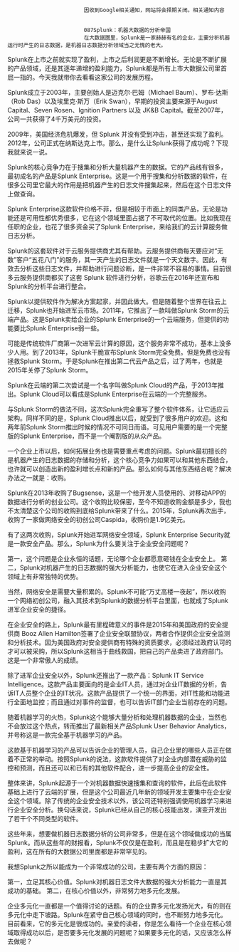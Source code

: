 
                            
                            因收到Google相关通知，网站将会择期关闭。相关通知内容
                            
                            
                            087Splunk：机器大数据的分析帝国
                            在大数据圈里，Splunk是一家赫赫有名的企业，主要分析机器运行时产生的日志数据，是机器日志数据分析领域当之无愧的老大。

Splunk在上市之前就实现了盈利，上市之后利润更是不断增长。无论是不断扩展的产品领域，还是其逐年递增的盈利能力，Splunk都是所有上市大数据公司里首屈一指的。今天我就带你去看看这家公司的发展历程。

Splunk成立于2003年，主要创始人是迈克尔·巴姆（Michael Baum）、罗布·达斯（Rob Das）以及埃里克·斯万（Erik Swan），早期的投资主要来源于August Capital、Seven Rosen、Ignition Partners 以及 JK&B Capital。截至2007年，公司一共获得了4千万美元的投资。

2009年，美国经济危机爆发，但 Splunk 并没有受到冲击，甚至还实现了盈利。2012年，公司正式在纳斯达克上市。那么，是什么让Splunk获得了成功呢？下现我就来说一说。

Splunk的核心竞争力在于搜集和分析大量机器产生的数据。它的产品线有很多，最初成名的产品是Splunk Enterprise。这是一个用于搜集和分析数据的软件，在很多公司里它最大的作用是把机器产生的日志文件搜集起来，然后在这个日志文件上做查询。

Splunk Enterprise这款软件价格不菲，但是相较于市面上的同类产品，无论是功能还是可用性都优秀很多，它在这个领域里面占据了不可取代的位置。比如我现在任职的企业，也花了很多资金买了Splunk Enterprise，来给我们的云计算服务做日志分析。

Splunk的这套软件对于云服务提供商尤其有帮助。云服务提供商每天要应对“无数”客户“五花八门”的服务，其一天产生的日志文件就是一个天文数字。因此，有效去分析这些日志文件，并帮助进行问题诊断，是一件非常不容易的事情。目前很多云服务提供商都买了这套 Splunk  软件进行分析，谷歌云在2016年还宣布和Splunk的分析平台进行整合。

Splunk以提供软件作为解决方案起家，并因此做大。但是随着整个世界在往云上迁移，Splunk也开始进军云市场。2011年，它推出了一款叫做Splunk Storm的云端产品。这是Splunk卖给企业的Splunk Enterprise的一个云端服务，但提供的功能要比Splunk Enterprise弱一些。

可能是传统软件厂商第一次进军云计算的原因，这个服务非常不成功，基本上没多少人用。到了2013年，Splunk干脆宣布Splunk Storm完全免费。但是免费也没有拯救Splunk Storm。于是Splunk在推出第二代云产品之后，过了两年，也就是2015年关停了Splunk Storm。

Splunk在云端的第二次尝试是一个名字叫做Splunk Cloud的产品，于2013年推出。Splunk Cloud可以看成是Splunk Enterprise在云端的一个完整服务。

与Splunk Storm的做法不同，这次Splunk完全重写了整个软件体系，让它适应云架构。同样不同的是，Splunk Cloud推出以后，就受到了很多用户的欢迎。这和两年前Splunk Storm推出时候的情况不可同日而语。可见用户需要的是一个完整版的Splunk  Enterprise，而不是一个阉割版的从众产品。

一个企业上市以后，如何拓展业务也是需要重点考虑的问题。Splunk最初擅长的是机器产生的日志数据的存储和分析，这个核心竞争力如果可以和其他东西结合，也许就可以创造出新的盈利增长点和新的产品。那么如何与其他东西结合呢？解决办法之一就是：收购。

Splunk在2013年收购了Bugsense，这是一个给开发人员使用的、对移动APP的数据进行分析的创业公司。这个收购比较保密，至今不知道收购金额是多少，我也不太清楚这个公司的收购到底给Splunk带来了什么。2015年，Splunk再次出手，收购了一家做网络安全的初创公司Caspida，收购价是1.9亿美元。

有了这两次收购，Splunk开始进军网络安全领域，Splunk Enterprise Security就是一款安全产品。那么，Splunk为什么要关注于企业安全问题呢？


第一，这个问题是企业永恒的话题，无论哪个企业都愿意砸钱在企业安全上。
第二，Splunk对机器产生的日志数据的强大分析能力，也使它在进入企业安全这个领域上有非常独特的优势。


当然，网络安全是需要大量积累的。Splunk不可能“万丈高楼一夜起”，所以收购一个网络初创公司，融入其技术到Splunk的数据分析平台里面，也就成了Splunk进军企业安全的捷径。

在企业安全的路上，Splunk最有里程碑意义的事件是2015年和美国政府的安全提供商 Booz Allen Hamilton签署了企业安全联盟协议，两者合作提供企业安全监测和分析技术。因为美国政府对安全提供商有特殊的资质要求，必须经过政府认可的才可以被采购，所以Splunk这相当于曲线救国，把自己的产品卖进了政府部门。这是一个非常傲人的成绩。

除了进军企业安全以外，Splunk还推出了一款产品：Splunk IT Service Intelligence。这款产品主要面向的是企业IT人员，通过对企业IT数据的分析，告诉IT人员整个企业的IT状况。这款产品提供了一个统一的界面，对IT性能和功能进行全面地监控；而且通过对事件的监督，也可以告诉IT部门企业当前存在的问题。

随着机器学习的火热，Splunk这个能够大量分析和处理机器数据的企业，当然也不会放过这个热点，转而推出了最新相关产品Splunk User Behavior Analytics，并号称这是一款完全基于机器学习的产品。

这款基于机器学习的产品可以告诉企业的管理人员，自己企业里的哪些人员正在做着不正常的举动。按照Splunk的说法，这款软件提供了对企业内部潜在威胁的监控和预测，而且还可以和已有的其他软件配合，进一步提高企业的安全性。

整体来讲，Splunk起源于一个对机器数据快速搜集和查询的软件，此后在此软件基础上进行了云端的扩展，但是这个公司最近几年新的领域开发主要集中在企业安全这个领域。除了传统的企业安全技术以外，该公司还特别强调使用机器学习来进行企业安全分析。换句话来说，Splunk已经从自己的核心技能出发，演变开发出了若干个不同类型的软件。

这些年来，想要做机器日志数据分析的公司非常多，但是在这个领域做成功的当属Splunk。而从这些年的财报看，Splunk不仅仅是在盈利，而且是在稳步扩大它的盈利，这在所有的大数据公司里面都是非常罕见的。

我想Splunk之所以能成为一个非常成功的公司，主要有两个方面的原因：


第一，立足其核心价值。Splunk对机器日志文件大数据的强大分析能力一直是其成功的基础。
第二，在核心价值以外，非常努力地多元化发展。


企业多元化一直都是一个值得讨论的话题。有的企业靠多元化发扬光大，有的则在多元化中走下坡路。Splunk在紧守自己核心领域的同时，也不断努力地多元化。目前看来，它的多元化是很成功的。亲爱的读者，你是怎么看待一个企业在核心领域取得成功以后，是否要多元化发展的问题呢？如果要多元化的话，又应该怎么样去做呢？

                        
                        
                            